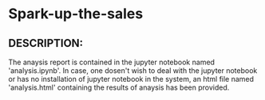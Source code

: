 # Spark-up-the-sales

DESCRIPTION:
------------
The anaysis report is contained in the jupyter notebook named 'analysis.ipynb'. In case, one dosen't wish to deal with the jupyter notebook or has no installation of jupyter notebook in the system, an html file named 'analysis.html' containing the results of anaysis has been provided.




